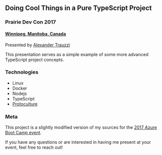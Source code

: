 ## Doing Cool Things in a Pure TypeScript Project
### Prairie Dev Con 2017
#### [Winnipeg, Manitoba, Canada](http://prairiedevcon.com)

Presented by [Alexander Trauzzi](http://twitter.com/Omega_)

This presentation serves as a simple example of some more advanced TypeScript project concepts.

### Technologies

 - Linux
 - Docker
 - Nodejs
 - TypeScript
 - [Protoculture](https://github.com/atrauzzi/protoculture)

### Meta

This project is a slightly modified version of my sources for the [2017 Azure Boot Camp event](https://github.com/atrauzzi/azure-bootcamp-2017).

If you have any questions or are interested in having me present at your event, feel free to reach out!
